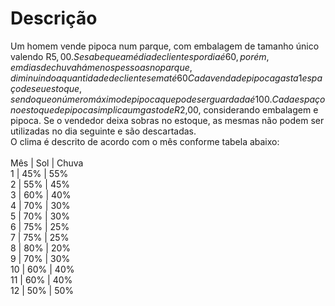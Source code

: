 # Descrição

Um homem vende pipoca num parque, com embalagem de tamanho único valendo R$5,00. Se sabe que a média de clientes por dia é 60, porém, em dias de chuva há menos pessoas no parque, diminuindo a quantidade de clientes em até 60%, e em dias de Sol, existe um aumento de 40% com relação a média. Um cliente compra, em média, 1 pipoca, de modo que a compra da segunda tenha 30% de chance, a terceira 20% de chance, e 5% para a quarta. <br>
Cada venda de pipoca gasta 1 espaço de seu estoque, sendo que o número máximo de pipoca que pode ser guardada é 100. Cada espaço no estoque de pipocas implica um gasto de R$2,00, considerando embalagem e pipoca. Se o vendedor deixa sobras no estoque, as mesmas não podem ser utilizadas no dia seguinte e são descartadas.<br>
O clima é descrito de acordo com o mês conforme tabela abaixo:<br>
<br>
Mês | Sol | Chuva<br>
1   | 45% | 55%<br>
2   | 55% | 45%<br>
3   | 60% | 40%<br>
4   | 70% | 30%<br>
5   | 70% | 30%<br>
6   | 75% | 25%<br>
7   | 75% | 25%<br>
8   | 80% | 20%<br>
9   | 70% | 30%<br>
10  | 60% | 40%<br>
11  | 60% | 40%<br>
12  | 50% | 50%<br>
